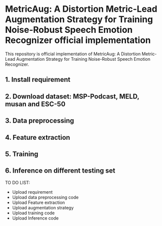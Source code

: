 # MetricAug: A Distortion Metric-Lead Augmentation Strategy for Training Noise-Robust Speech Emotion Recognizer official implementation

This repository is official implementation of MetricAug: A Distortion Metric-Lead Augmentation Strategy for Training Noise-Robust Speech Emotion Recognizer.

## 1. Install requirement

## 2. Download dataset: MSP-Podcast, MELD, musan and ESC-50

## 3. Data preprocessing 

## 4. Feature extraction

## 5. Training

## 6. Inference on different testing set


TO DO LIST:
 * Upload requirement
 * Upload data preprocessing code
 * Upload Feature extraction
 * Upload augmentation strategy
 * Upload training code 
 * Upload Inference code 
